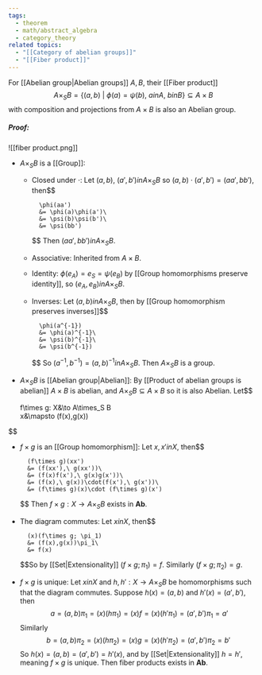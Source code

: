 ```yaml
---
tags:
  - theorem
  - math/abstract_algebra
  - category_theory
related topics:
  - "[[Category of abelian groups]]"
  - "[[Fiber product]]"
---
```

For [[Abelian group|Abelian groups]] $A,B$, their [[Fiber product]]$$
	A\times_S B = \{(a,b)\ |\ \phi(a)=\psi(b),\ a in A,\ b in B\}\subseteq A\times B
$$
with composition and projections from $A\times B$ is also an Abelian group.
##### Proof:
![[fiber product.png]]
- $A\times_S B$ is a [[Group]]:
	- Closed under $\cdot$:
		Let $(a,b),\ (a',b') in A\times_S B$ so $(a,b)\cdot (a',b')=(aa',bb')$, then$$
		
			\phi(aa') 
			&= \phi(a)\phi(a')\
			&= \psi(b)\psi(b')\
			&= \psi(bb')
		
		$$
		Then $(aa',bb') in A\times_S B$.
	- Associative:
		Inherited from $A\times B$.
	- Identity:
		$\phi(e_A)=e_S=\psi(e_B)$ by [[Group homomorphisms preserve identity]], so $(e_A,e_B) in A\times_S B$.
	- Inverses:
		Let $(a,b) in A\times_S B$, then by [[Group homomorphism preserves inverses]]$$
		
			\phi(a^{-1})
			&= \phi(a)^{-1}\
			&= \psi(b)^{-1}\
			&= \psi(b^{-1})
		
		$$
		So $(a^{-1},b^{-1})=(a,b)^{-1} in A\times_S B$.
	Then $A\times_S B$ is a group.
-  $A\times_S B$ is [[Abelian group|Abelian]]:
	By [[Product of abelian groups is abelian]] $A\times B$ is abelian, and $A\times_S B\subseteq A\times B$ so it is also Abelian.
Let$$

	f\times g: X&\to A\times_S B\
	x&\mapsto (f(x),g(x))

$$
 - $f\times g$ is an [[Group homomorphism]]:
	 Let $x,x' in X$, then$$
	 
		 (f\times g)(xx')
		 &= (f(xx'),\ g(xx'))\
		 &= (f(x)f(x'),\ g(x)g(x'))\
		 &= (f(x),\ g(x))\cdot(f(x'),\ g(x'))\
		 &= (f\times g)(x)\cdot (f\times g)(x')
	 
	 $$
	 Then $f\times g: X\to A\times_S B$ exists in $\mathbf{Ab}$.
- The diagram commutes:
	Let $x in X$, then$$
	
		(x)(f\times g; \pi_1)
		&= (f(x),g(x))\pi_1\
		&= f(x)
	
	$$So by [[Set|Extensionality]] $(f\times g; \pi_1) = f$. Similarly $(f\times g; \pi_2)=g$.
- $f\times g$ is unique:
	Let $x in X$ and $h,h':X\to A\times_S B$ be homomorphisms such that the diagram commutes. Suppose $h(x)=(a,b)$ and $h'(x)=(a',b')$, then$$
	a=(a,b)\pi_1 = (x)(h\pi_1)=(x)f = (x)(h'\pi_1)= (a',b')\pi_1=a'
	$$Similarly$$
		b=(a,b)\pi_2 = (x)(h\pi_2)= (x)g = (x)(h'\pi_2)= (a',b')\pi_2=b'\
	$$So $h(x)=(a,b)=(a',b')=h'(x)$, and by [[Set|Extensionality]] $h=h'$, meaning $f\times g$ is unique.
Then fiber products exists in $\mathbf{Ab}$.